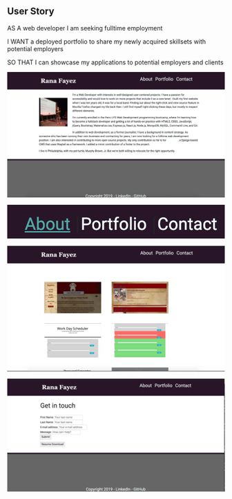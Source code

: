 ## User Story

AS A web developer I am seeking fulltime employment

I WANT a deployed portfolio to share my newly acquired skillsets with potential employers

SO THAT I can showcase my applications to potential employers and clients

![Screenshot 1](assets/images/screenshot1.png "Screenshot 1")

![Screenshot 2](assets/images/screenshot2.png "Screenshot 2")

![Screenshot 3](assets/images/screenshot3.png "Screenshot 3")

![Screenshot 4](assets/images/screenshot4.png "Screenshot 4")


